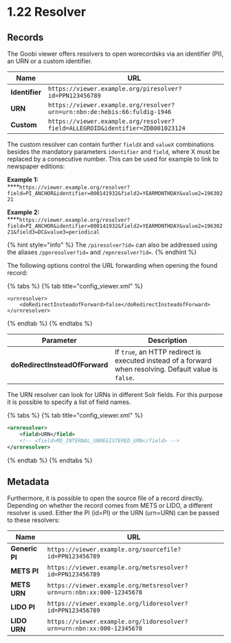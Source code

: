 # 1.22 Resolver

## Records

The Goobi viewer offers resolvers to open worecordsks via an identifier (PI), an URN or a custom identifier.&#x20;

| Name           | URL                                                                           |
| -------------- | ----------------------------------------------------------------------------- |
| **Identifier** | `https://viewer.example.org/piresolver?id=PPN123456789`                       |
| **URN**        | `https://viewer.example.org/resolver?urn=urn:nbn:de:hebis:66:fuldig-1946`     |
| **Custom**     | `https://viewer.example.org/resolver?field=ALLEGROID&identifier=ZDB001023124` |

The custom resolver can contain further `fieldX` and `valueX` combinations besides the mandatory parameters `identifier` and `field`, where X must be replaced by a consecutive number. This can be used for example to link to newspaper editions:

**Example 1:**\
****`https://viewer.example.org/resolver?field=PI_ANCHOR&identifier=000141932&field2=YEARMONTHDAY&value2=19630221`

**Example 2:**\
****`https://viewer.example.org/resolver?field=PI_ANCHOR&identifier=000141932&field2=YEARMONTHDAY&value2=19630221&field3=DC&value3=periodical`

{% hint style="info" %}
The `/piresolver?id=` can also be addressed using the aliases `/ppnresolver?id=` and `/epnresolver?id=`.
{% endhint %}

The following options control the URL forwarding when opening the found record:

{% tabs %}
{% tab title="config_viewer.xml" %}
```markup
<urnresolver>
    <doRedirectInsteadofForward>false</doRedirectInsteadofForward>
</urnresolver>
```
{% endtab %}
{% endtabs %}

| **Parameter**                  | Description                                                                                            |
| ------------------------------ | ------------------------------------------------------------------------------------------------------ |
| **doRedirectInsteadOfForward** | If `true`, an HTTP redirect is executed instead of a forward when resolving. Default value is `false`. |

The URN resolver can look for URNs in different Solr fields. For this purpose it is possible to specify a list of field names.

{% tabs %}
{% tab title="config_viewer.xml" %}
```xml
<urnresolver>
    <field>URN</field>
    <!-- <field>MD_INTERNAL_UNREGISTERED_URN</field> -->
</urnresolver>
```
{% endtab %}
{% endtabs %}

## Metadata

Furthermore, it is possible to open the source file of a record directly. Depending on whether the record comes from METS or LIDO, a different resolver is used. Either the PI (id=PI) or the URN (urn=URN) can be passed to these resolvers:

| Name           | URL                                                                   |
| -------------- | --------------------------------------------------------------------- |
| **Generic PI** | `https://viewer.example.org/sourcefile?id=PPN123456789`               |
| **METS PI**    | `https://viewer.example.org/metsresolver?id=PPN123456789`             |
| **METS URN**   | `https://viewer.example.org/metsresolver?urn=urn:nbn:xx:000-12345678` |
| **LIDO PI**    | `https://viewer.example.org/lidoresolver?id=PPN123456789`             |
| **LIDO URN**   | `https://viewer.example.org/lidoresolver?urn=urn:nbn:xx:000-12345678` |

